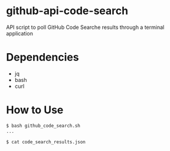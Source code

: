 # github-api-code-search
API script to poll GitHub Code Searche results through a terminal application

# Dependencies
- jq
- bash
- curl

# How to Use

```bash
$ bash github_code_search.sh
...

$ cat code_search_results.json
```
